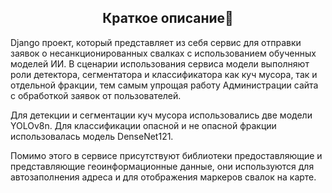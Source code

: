 ## <div align="center">Краткое описание📑</div>
<p>
  Django проект, который представляет из себя сервис для отправки заявок о несанкционированных свалках с использованием обученных моделей ИИ.
  В сценарии использования сервиса модели выполняют роли детектора, сегментатора и классификатора как куч мусора, так и отдельной фракции, тем самым упрощая работу Администрации сайта с       обработкой заявок от пользователей.
</p>
<p>
Для детекции и сегментации куч мусора использовались две модели YOLOv8n.
Для классификации опасной и не опасной фракции использовалась модель DenseNet121.
</p>
<p>
Помимо этого в сервисе присутствуют библиотеки предоставляющие и представляющие геоинформационные данные, они используются для автозаполнения адреса и для отображения маркеров свалок на карте. 
</p>
